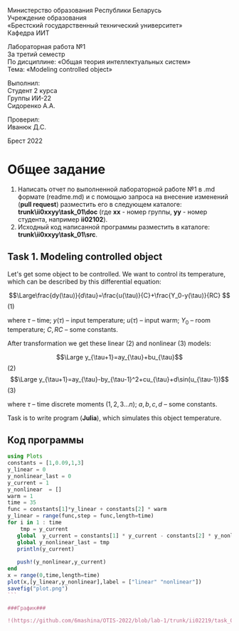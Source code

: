 Министерство образования Республики Беларусь <br/>
Учреждение образования <br/>
«Брестский государственный технический университет» <br/>
Кафедра ИИТ <br/>

Лабораторная работа №1 <br/>
За третий семестр <br/>
По дисциплине: «Общая теория интеллектуальных систем» <br/>
Тема: «Modeling controlled object» <br/>

Выполнил: <br/>
Студент 2 курса <br/>
Группы ИИ-22 <br/>
Сидоренко А.А. <br/>

Проверил: <br/>
Иванюк Д.С. <br/>

Брест 2022 <br/>

# Общее задание #
1. Написать отчет по выполненной лабораторной работе №1 в .md формате (readme.md) и с помощью запроса на внесение изменений (**pull request**) разместить его в следующем каталоге: **trunk\ii0xxyy\task_01\doc** (где **xx** - номер группы, **yy** - номер студента, например **ii02102**).
2. Исходный код написанной программы разместить в каталоге: **trunk\ii0xxyy\task_01\src**.

## Task 1. Modeling controlled object ##
Let's get some object to be controlled. We want to control its temperature, which can be described by this differential equation:

$$\Large\frac{dy(\tau)}{d\tau}=\frac{u(\tau)}{C}+\frac{Y_0-y(\tau)}{RC} $$ (1)

where $\tau$ – time; $y(\tau)$ – input temperature; $u(\tau)$ – input warm; $Y_0$ – room temperature; $C,RC$ – some constants.

After transformation we get these linear (2) and nonlinear (3) models:

$$\Large y_{\tau+1}=ay_{\tau}+bu_{\tau}$$ (2)
$$\Large y_{\tau+1}=ay_{\tau}-by_{\tau-1}^2+cu_{\tau}+d\sin(u_{\tau-1})$$ (3)

where $\tau$ – time discrete moments ($1,2,3{\dots}n$); $a,b,c,d$ – some constants.

Task is to write program (**Julia**), which simulates this object temperature.


## Код программы ##

~~~julia
using Plots
constants = [1,0.09,1,3]
y_linear = 0
y_nonlinear_last = 0
y_current = 1
y_nonlinear  = []
warm = 1
time = 35
func = constants[1]*y_linear + constants[2] * warm
y_linear = range(func,step = func,length=time)
for i in 1 : time
    tmp = y_current
   global  y_current = constants[1] * y_current - constants[2] * y_nonlinear_last^2 + constants[3]*warm + constants[4] * sin(warm) 
   global y_nonlinear_last = tmp
   println(y_current)
   
   push!(y_nonlinear,y_current)
end
x = range(0,time,length=time)
plot(x,[y_linear,y_nonlinear],label = ["linear" "nonlinear"])
savefig("plot.png")
```

###График###

!(https://github.com/6mashina/OTIS-2022/blob/lab-1/trunk/ii02219/task_01/doc/plot.png)

